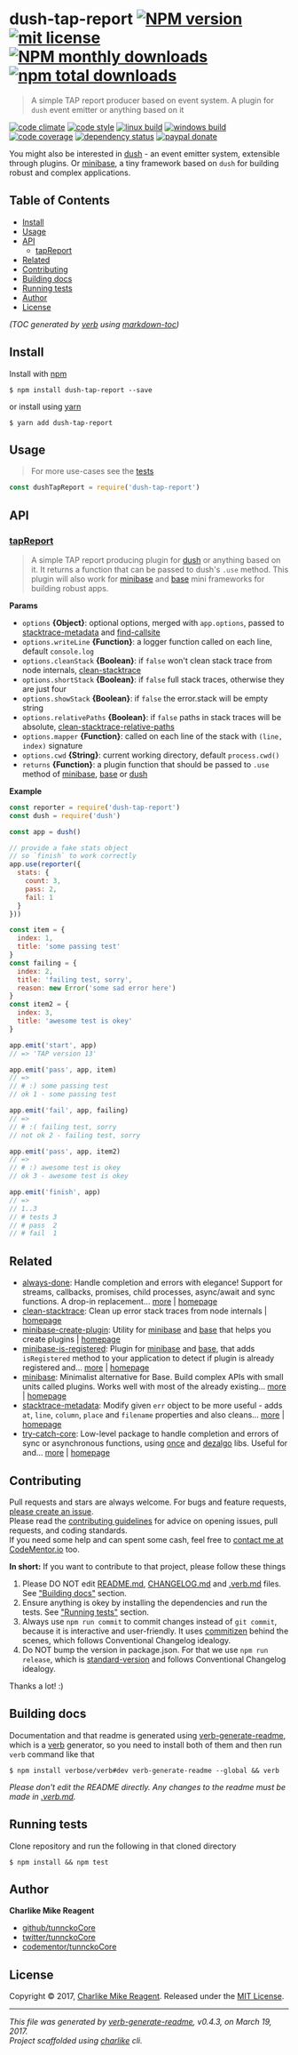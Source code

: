 # dush-tap-report [![NPM version](https://img.shields.io/npm/v/dush-tap-report.svg?style=flat)](https://www.npmjs.com/package/dush-tap-report) [![mit license][license-img]][license-url] [![NPM monthly downloads](https://img.shields.io/npm/dm/dush-tap-report.svg?style=flat)](https://npmjs.org/package/dush-tap-report) [![npm total downloads][downloads-img]][downloads-url]

> A simple TAP report producer based on event system. A plugin for `dush` event emitter or anything based on it

[![code climate][codeclimate-img]][codeclimate-url] 
[![code style][standard-img]][standard-url] 
[![linux build][travis-img]][travis-url] 
[![windows build][appveyor-img]][appveyor-url] 
[![code coverage][coverage-img]][coverage-url] 
[![dependency status][david-img]][david-url]
[![paypal donate][paypalme-img]][paypalme-url] 

You might also be interested in [dush][] - an event emitter system, extensible through plugins.
Or [minibase][], a tiny framework based on `dush` for building robust and complex applications.

## Table of Contents
- [Install](#install)
- [Usage](#usage)
- [API](#api)
  * [tapReport](#tapreport)
- [Related](#related)
- [Contributing](#contributing)
- [Building docs](#building-docs)
- [Running tests](#running-tests)
- [Author](#author)
- [License](#license)

_(TOC generated by [verb](https://github.com/verbose/verb) using [markdown-toc](https://github.com/jonschlinkert/markdown-toc))_

## Install
Install with [npm](https://www.npmjs.com/)

```
$ npm install dush-tap-report --save
```

or install using [yarn](https://yarnpkg.com)

```
$ yarn add dush-tap-report
```

## Usage
> For more use-cases see the [tests](test.js)

```js
const dushTapReport = require('dush-tap-report')
```

## API

### [tapReport](index.js#L93)
> A simple TAP report producing plugin for [dush][] or anything based on it. It returns a function that can be passed to dush's `.use` method. This plugin will also work for [minibase][] and [base][] mini frameworks for building robust apps.

**Params**

* `options` **{Object}**: optional options, merged with `app.options`, passed to [stacktrace-metadata][] and [find-callsite][]    
* `options.writeLine` **{Function}**: a logger function called on each line, default `console.log`    
* `options.cleanStack` **{Boolean}**: if `false` won't clean stack trace from node internals, [clean-stacktrace][]    
* `options.shortStack` **{Boolean}**: if `false` full stack traces, otherwise they are just four    
* `options.showStack` **{Boolean}**: if `false` the error.stack will be empty string    
* `options.relativePaths` **{Boolean}**: if `false` paths in stack traces will be absolute, [clean-stacktrace-relative-paths][]    
* `options.mapper` **{Function}**: called on each line of the stack with `(line, index)` signature    
* `options.cwd` **{String}**: current working directory, default `process.cwd()`    
* `returns` **{Function}**: a plugin function that should be passed to `.use` method of [minibase][], [base][] or [dush][]  

**Example**

```js
const reporter = require('dush-tap-report')
const dush = require('dush')

const app = dush()

// provide a fake stats object
// so `finish` to work correctly
app.use(reporter({
  stats: {
    count: 3,
    pass: 2,
    fail: 1
  }
}))

const item = {
  index: 1,
  title: 'some passing test'
}
const failing = {
  index: 2,
  title: 'failing test, sorry',
  reason: new Error('some sad error here')
}
const item2 = {
  index: 3,
  title: 'awesome test is okey'
}

app.emit('start', app)
// => 'TAP version 13'

app.emit('pass', app, item)
// =>
// # :) some passing test
// ok 1 - some passing test

app.emit('fail', app, failing)
// =>
// # :( failing test, sorry
// not ok 2 - failing test, sorry

app.emit('pass', app, item2)
// =>
// # :) awesome test is okey
// ok 3 - awesome test is okey

app.emit('finish', app)
// =>
// 1..3
// # tests 3
// # pass  2
// # fail  1
```

## Related
- [always-done](https://www.npmjs.com/package/always-done): Handle completion and errors with elegance! Support for streams, callbacks, promises, child processes, async/await and sync functions. A drop-in replacement… [more](https://github.com/hybridables/always-done#readme) | [homepage](https://github.com/hybridables/always-done#readme "Handle completion and errors with elegance! Support for streams, callbacks, promises, child processes, async/await and sync functions. A drop-in replacement for [async-done][] - pass 100% of its tests plus more")
- [clean-stacktrace](https://www.npmjs.com/package/clean-stacktrace): Clean up error stack traces from node internals | [homepage](https://github.com/tunnckocore/clean-stacktrace#readme "Clean up error stack traces from node internals")
- [minibase-create-plugin](https://www.npmjs.com/package/minibase-create-plugin): Utility for [minibase][] and [base][] that helps you create plugins | [homepage](https://github.com/node-minibase/minibase-create-plugin#readme "Utility for [minibase][] and [base][] that helps you create plugins")
- [minibase-is-registered](https://www.npmjs.com/package/minibase-is-registered): Plugin for [minibase][] and [base][], that adds `isRegistered` method to your application to detect if plugin is already registered and… [more](https://github.com/node-minibase/minibase-is-registered#readme) | [homepage](https://github.com/node-minibase/minibase-is-registered#readme "Plugin for [minibase][] and [base][], that adds `isRegistered` method to your application to detect if plugin is already registered and returns true or false if named plugin is already registered on the instance.")
- [minibase](https://www.npmjs.com/package/minibase): Minimalist alternative for Base. Build complex APIs with small units called plugins. Works well with most of the already existing… [more](https://github.com/node-minibase/minibase#readme) | [homepage](https://github.com/node-minibase/minibase#readme "Minimalist alternative for Base. Build complex APIs with small units called plugins. Works well with most of the already existing [base][] plugins.")
- [stacktrace-metadata](https://www.npmjs.com/package/stacktrace-metadata): Modify given `err` object to be more useful - adds `at`, `line`, `column`, `place` and `filename` properties and also cleans… [more](https://github.com/tunnckocore/stacktrace-metadata#readme) | [homepage](https://github.com/tunnckocore/stacktrace-metadata#readme "Modify given `err` object to be more useful - adds `at`, `line`, `column`, `place` and `filename` properties and also cleans stack traces.")
- [try-catch-core](https://www.npmjs.com/package/try-catch-core): Low-level package to handle completion and errors of sync or asynchronous functions, using [once][] and [dezalgo][] libs. Useful for and… [more](https://github.com/hybridables/try-catch-core#readme) | [homepage](https://github.com/hybridables/try-catch-core#readme "Low-level package to handle completion and errors of sync or asynchronous functions, using [once][] and [dezalgo][] libs. Useful for and used in higher-level libs such as [always-done][] to handle completion of anything.")

## Contributing
Pull requests and stars are always welcome. For bugs and feature requests, [please create an issue](https://github.com/tunnckoCore/dush-tap-report/issues/new).  
Please read the [contributing guidelines](CONTRIBUTING.md) for advice on opening issues, pull requests, and coding standards.  
If you need some help and can spent some cash, feel free to [contact me at CodeMentor.io](https://www.codementor.io/tunnckocore?utm_source=github&utm_medium=button&utm_term=tunnckocore&utm_campaign=github) too.

**In short:** If you want to contribute to that project, please follow these things

1. Please DO NOT edit [README.md](README.md), [CHANGELOG.md](CHANGELOG.md) and [.verb.md](.verb.md) files. See ["Building docs"](#building-docs) section.
2. Ensure anything is okey by installing the dependencies and run the tests. See ["Running tests"](#running-tests) section.
3. Always use `npm run commit` to commit changes instead of `git commit`, because it is interactive and user-friendly. It uses [commitizen][] behind the scenes, which follows Conventional Changelog idealogy.
4. Do NOT bump the version in package.json. For that we use `npm run release`, which is [standard-version][] and follows Conventional Changelog idealogy.

Thanks a lot! :)

## Building docs
Documentation and that readme is generated using [verb-generate-readme][], which is a [verb][] generator, so you need to install both of them and then run `verb` command like that

```
$ npm install verbose/verb#dev verb-generate-readme --global && verb
```

_Please don't edit the README directly. Any changes to the readme must be made in [.verb.md](.verb.md)._

## Running tests
Clone repository and run the following in that cloned directory

```
$ npm install && npm test
```

## Author
**Charlike Mike Reagent**

+ [github/tunnckoCore](https://github.com/tunnckoCore)
+ [twitter/tunnckoCore](https://twitter.com/tunnckoCore)
+ [codementor/tunnckoCore](https://codementor.io/tunnckoCore)

## License
Copyright © 2017, [Charlike Mike Reagent](https://i.am.charlike.online). Released under the [MIT License](LICENSE).

***

_This file was generated by [verb-generate-readme](https://github.com/verbose/verb-generate-readme), v0.4.3, on March 19, 2017._  
_Project scaffolded using [charlike][] cli._

[always-done]: https://github.com/hybridables/always-done
[async-done]: https://github.com/gulpjs/async-done
[base]: https://github.com/node-base/base
[charlike]: https://github.com/tunnckocore/charlike
[clean-stacktrace-relative-paths]: https://github.com/tunnckocore/clean-stacktrace-relative-paths
[clean-stacktrace]: https://github.com/tunnckocore/clean-stacktrace
[commitizen]: https://github.com/commitizen/cz-cli
[dezalgo]: https://github.com/npm/dezalgo
[dush]: https://github.com/tunnckocore/dush
[find-callsite]: https://github.com/tunnckocore/find-callsite
[minibase]: https://github.com/node-minibase/minibase
[once]: https://github.com/isaacs/once
[stacktrace-metadata]: https://github.com/tunnckocore/stacktrace-metadata
[standard-version]: https://github.com/conventional-changelog/standard-version
[verb-generate-readme]: https://github.com/verbose/verb-generate-readme
[verb]: https://github.com/verbose/verb

[license-url]: https://www.npmjs.com/package/dush-tap-report
[license-img]: https://img.shields.io/npm/l/dush-tap-report.svg

[downloads-url]: https://www.npmjs.com/package/dush-tap-report
[downloads-img]: https://img.shields.io/npm/dt/dush-tap-report.svg

[codeclimate-url]: https://codeclimate.com/github/tunnckoCore/dush-tap-report
[codeclimate-img]: https://img.shields.io/codeclimate/github/tunnckoCore/dush-tap-report.svg

[travis-url]: https://travis-ci.org/tunnckoCore/dush-tap-report
[travis-img]: https://img.shields.io/travis/tunnckoCore/dush-tap-report/master.svg?label=linux

[appveyor-url]: https://ci.appveyor.com/project/tunnckoCore/dush-tap-report
[appveyor-img]: https://img.shields.io/appveyor/ci/tunnckoCore/dush-tap-report/master.svg?label=windows

[coverage-url]: https://codecov.io/gh/tunnckoCore/dush-tap-report
[coverage-img]: https://img.shields.io/codecov/c/github/tunnckoCore/dush-tap-report/master.svg

[david-url]: https://david-dm.org/tunnckoCore/dush-tap-report
[david-img]: https://img.shields.io/david/tunnckoCore/dush-tap-report.svg

[standard-url]: https://github.com/feross/standard
[standard-img]: https://img.shields.io/badge/code%20style-standard-brightgreen.svg

[paypalme-url]: https://www.paypal.me/tunnckoCore
[paypalme-img]: https://img.shields.io/badge/paypal-donate-brightgreen.svg

